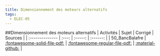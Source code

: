 ```yaml
---
title: Dimensionnement des moteurs alternatifs 
tags:
  - ELEC-05
---
```

[comment]: <> (Généré automatiquement par make_all_activites.py, creation_fichiers_activites)

##Dimensionnement des moteurs alternatifs 
| Activités | Sujet | Corrigé | Sources  | 
| :-------------- | :---: | :-----: | :------: | 
| 50_BancBalafre | [:fontawesome-solid-file-pdf:](https://xpessoles-cpge.fr/pdf/ELEC-05_50_BancBalafre_Sujet.pdf) | [:fontawesome-regular-file-pdf:](https://xpessoles-cpge.fr/pdf/ELEC-05_50_BancBalafre_Corrige.pdf) | [:material-github:](https://github.com/xpessoles/PSI_ExercicesCompetences/tree/main/alafre) |  


